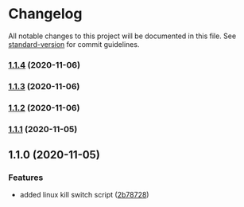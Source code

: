 # Changelog

All notable changes to this project will be documented in this file. See [standard-version](https://github.com/conventional-changelog/standard-version) for commit guidelines.

### [1.1.4](https://github.com/nologs-vpn/killswitch/compare/v1.1.3...v1.1.4) (2020-11-06)

### [1.1.3](https://github.com/nologs-vpn/killswitch/compare/v1.1.2...v1.1.3) (2020-11-06)

### [1.1.2](https://github.com/nologs-vpn/killswitch/compare/v1.1.1...v1.1.2) (2020-11-06)

### [1.1.1](https://github.com/nologs-vpn/killswitch/compare/v1.1.0...v1.1.1) (2020-11-05)

## 1.1.0 (2020-11-05)


### Features

* added linux kill switch script ([2b78728](https://github.com/nologs-vpn/killswitch/commit/2b78728266496f3a81d2e476fd0a779797e7a1c8))
